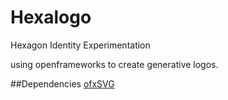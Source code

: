 # Hexalogo
Hexagon Identity Experimentation

using openframeworks to create generative logos.

##Dependencies
[ofxSVG](https://github.com/Bentleyj/ofxSVG)
